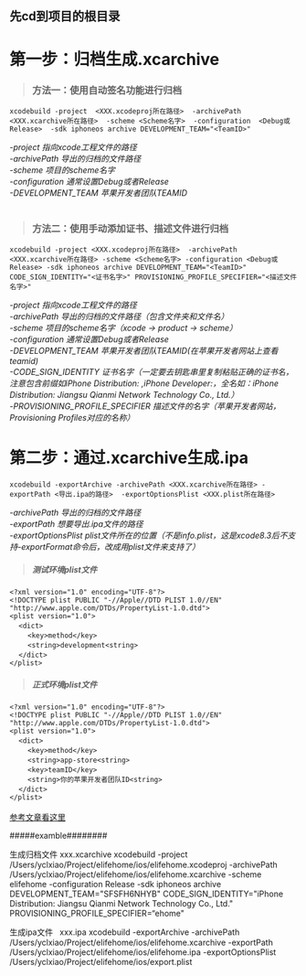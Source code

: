 ## **先cd到项目的根目录**
# 第一步：归档生成.xcarchive
> ### 方法一：使用自动签名功能进行归档 
`xcodebuild -project  <XXX.xcodeproj所在路径>  -archivePath  <XXX.xcarchive所在路径>  -scheme <Scheme名字>  -configuration  <Debug或Release>  -sdk iphoneos archive DEVELOPMENT_TEAM="<TeamID>"`

_-project   指向xcode工程文件的路径_ <br>
_-archivePath  导出的归档的文件路径_ <br>
_-scheme  项目的scheme名字_ <br>
_-configuration  通常设置Debug或者Release_ <br>
_-DEVELOPMENT_TEAM  苹果开发者团队TEAMID_ 
<br><br>

> ### 方法二：使用手动添加证书、描述文件进行归档
`xcodebuild -project <XXX.xcodeproj所在路径>  -archivePath  <XXX.xcarchive所在路径> -scheme <Scheme名字> -configuration <Debug或Release> -sdk iphoneos archive DEVELOPMENT_TEAM="<TeamID>" CODE_SIGN_IDENTITY="<证书名字>" PROVISIONING_PROFILE_SPECIFIER="<描述文件名字>"`

_-project   指向xcode工程文件的路径_ <br>
_-archivePath  导出的归档的文件路径（包含文件夹和文件名）_ <br>
_-scheme  项目的scheme名字（xcode -> product -> scheme）_ <br>
_-configuration  通常设置Debug或者Release_ <br>
_-DEVELOPMENT_TEAM  苹果开发者团队TEAMID(在苹果开发者网站上查看teamid)_ <br>
_-CODE_SIGN_IDENTITY  证书名字（一定要去钥匙串里复制粘贴正确的证书名，注意包含前缀如iPhone Distribution: ,iPhone Developer:，全名如：iPhone Distribution: Jiangsu Qianmi Network Technology Co., Ltd.）_<br>
_-PROVISIONING_PROFILE_SPECIFIER  描述文件的名字（苹果开发者网站，Provisioning Profiles对应的名称）_

# 第二步：通过.xcarchive生成.ipa
`xcodebuild -exportArchive -archivePath <XXX.xcarchive所在路径> -exportPath <导出.ipa的路径>  -exportOptionsPlist <XXX.plist所在路径>`

_-archivePath  导出的归档的文件路径_ <br>
_-exportPath  想要导出.ipa文件的路径_ <br>
_-exportOptionsPlist  plist文件所在的位置（不是info.plist，这是xcode8.3后不支持-exportFormat命令后，改成用plist文件来支持了）_ <br>

> ##### 测试环境plist文件
`<?xml version="1.0" encoding="UTF-8"?> ` <br>
`<!DOCTYPE plist PUBLIC "-//Apple//DTD PLIST 1.0//EN" "http://www.apple.com/DTDs/PropertyList-1.0.dtd">`<br>
`<plist version="1.0">`<br>
   &nbsp;&nbsp;&nbsp;&nbsp;`<dict>`<br>
    &nbsp;&nbsp;&nbsp;&nbsp;&nbsp;&nbsp;&nbsp;&nbsp;`<key>method</key>`<br>
    &nbsp;&nbsp;&nbsp;&nbsp;&nbsp;&nbsp;&nbsp;&nbsp;`<string>development<string>`<br>
   &nbsp;&nbsp;&nbsp;&nbsp;`</dict>`<br>
`</plist>` 

> ##### 正式环境plist文件
`<?xml version="1.0" encoding="UTF-8"?> ` <br>
`<!DOCTYPE plist PUBLIC "-//Apple//DTD PLIST 1.0//EN" "http://www.apple.com/DTDs/PropertyList-1.0.dtd">`<br>
`<plist version="1.0">`<br>
   &nbsp;&nbsp;&nbsp;&nbsp;`<dict>`<br>
    &nbsp;&nbsp;&nbsp;&nbsp;&nbsp;&nbsp;&nbsp;&nbsp;`<key>method</key>`<br>
    &nbsp;&nbsp;&nbsp;&nbsp;&nbsp;&nbsp;&nbsp;&nbsp;`<string>app-store<string>`<br>
    &nbsp;&nbsp;&nbsp;&nbsp;&nbsp;&nbsp;&nbsp;&nbsp;`<key>teamID</key>`<br>
    &nbsp;&nbsp;&nbsp;&nbsp;&nbsp;&nbsp;&nbsp;&nbsp;`<string>你的苹果开发者团队ID<string>`<br>
   &nbsp;&nbsp;&nbsp;&nbsp;`</dict>`<br>
`</plist>` 
<br><br>
[参考文章看这里](http://123.57.28.121/index.php/2016/10/28/code-sign-in-xcode8/)


#####examble########

生成归档文件  xxx.xcarchive
xcodebuild -project /Users/yclxiao/Project/elifehome/ios/elifehome.xcodeproj -archivePath /Users/yclxiao/Project/elifehome/ios/elifehome.xcarchive -scheme elifehome -configuration Release -sdk iphoneos archive DEVELOPMENT_TEAM="SFSFH6NHYB" CODE_SIGN_IDENTITY="iPhone Distribution: Jiangsu Qianmi Network Technology Co., Ltd." PROVISIONING_PROFILE_SPECIFIER=“ehome"

生成ipa文件   xxx.ipa
xcodebuild -exportArchive -archivePath /Users/yclxiao/Project/elifehome/ios/elifehome.xcarchive -exportPath /Users/yclxiao/Project/elifehome/ios/elifehome.ipa -exportOptionsPlist /Users/yclxiao/Project/elifehome/ios/export.plist

